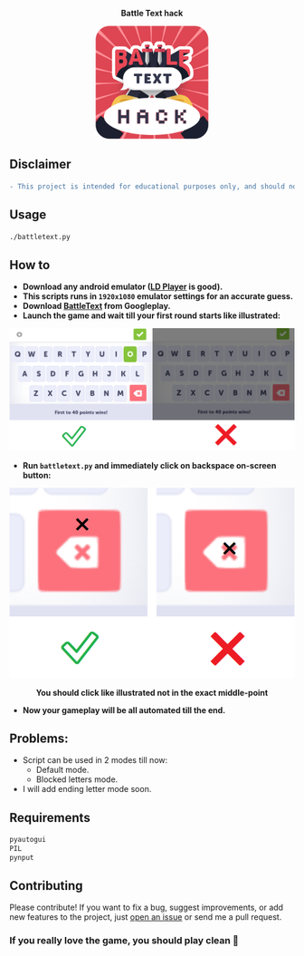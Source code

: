**<p align="center">Battle Text hack</p>**

<p align="center">
  <img width="200" height="200" src="https://github.com/elmoiv/battletexthack/blob/master/assests/icon.png">
</p>

## Disclaimer
```diff
- This project is intended for educational purposes only, and should not be substituted for unfair play -
```
## Usage
```bash
./battletext.py
```
## How to
  - **Download any android emulator ([LD Player](https://encdn.ldmnq.com/download/en/LDPlayer_ens_3020_ld.exe) is good).**
  - **This scripts runs in `1920x1080` emulator settings for an accurate guess.**
  - **Download [BattleText](https://play.google.com/store/apps/details?id=com.randomlogicgames.battletext&hl=en) from Googleplay.**
  - **Launch the game and wait till your first round starts like illustrated:**
  
<p align="center">
  <img src="https://github.com/elmoiv/battletexthack/blob/master/assests/example.png">
</p>

  - **Run `battletext.py` and immediately click on backspace on-screen button:**

<p align="center">
  <img src="https://github.com/elmoiv/battletexthack/blob/master/assests/example%202.png">
</p>

**<p align="center">You should click like illustrated not in the exact middle-point</p>**

  - **Now your gameplay will be all automated till the end.**
  
## Problems:
  - Script can be used in 2 modes till now:
      * Default mode.
      * Blocked letters mode.
  - I will add ending letter mode soon.
  
## Requirements
  ```
pyautogui
PIL
pynput
  ```
## Contributing
Please contribute! If you want to fix a bug, suggest improvements, or add new features to the project, just [open an issue](https://github.com/elmoiv/battletext/issues) or send me a pull request.

### If you really love the game, you should play clean 🙂

